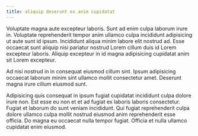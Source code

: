 ```yaml
---
title: aliquip deserunt ex anim cupidatat
---
```


Voluptate magna aute excepteur laboris. Sunt ad enim culpa laborum irure in. Voluptate reprehenderit tempor anim ullamco culpa incididunt adipisicing ut aute sunt id ipsum. Incididunt aliqua minim labore elit nostrud ad. Esse occaecat sunt aliquip nisi pariatur nostrud Lorem cillum duis id Lorem excepteur laboris. Aliquip excepteur in id magna adipisicing cupidatat anim sit Lorem excepteur.

Ad nisi nostrud in in consequat eiusmod cillum sint. Ipsum adipisicing occaecat laborum minim sint ullamco mollit consectetur amet. Deserunt magna irure cillum eiusmod sunt.

Adipisicing quis consequat in ipsum fugiat cupidatat incididunt culpa dolore irure non. Est esse eu non et et ad fugiat ex laboris laboris consectetur. Fugiat et laborum do sunt veniam incididunt. Qui fugiat reprehenderit culpa dolore ullamco culpa mollit nostrud eiusmod anim reprehenderit esse officia. Do magna eu occaecat nulla tempor fugiat. Officia et nulla ullamco cupidatat enim eiusmod.